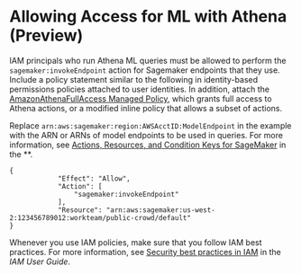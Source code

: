 # Allowing Access for ML with Athena \(Preview\)<a name="machine-learning-iam-access"></a>

IAM principals who run Athena ML queries must be allowed to perform the `sagemaker:invokeEndpoint` action for Sagemaker endpoints that they use\. Include a policy statement similar to the following in identity\-based permissions policies attached to user identities\. In addition, attach the [AmazonAthenaFullAccess Managed Policy](amazonathenafullaccess-managed-policy.md), which grants full access to Athena actions, or a modified inline policy that allows a subset of actions\.

Replace `arn:aws:sagemaker:region:AWSAcctID:ModelEndpoint` in the example with the ARN or ARNs of model endpoints to be used in queries\. For more information, see [Actions, Resources, and Condition Keys for SageMaker](https://docs.aws.amazon.com/service-authorization/latest/reference/list_amazonsagemaker.html) in the **\.

```
{
            "Effect": "Allow",
            "Action": [
                "sagemaker:invokeEndpoint"
            ],
            "Resource": "arn:aws:sagemaker:us-west-2:123456789012:workteam/public-crowd/default"
}
```

Whenever you use IAM policies, make sure that you follow IAM best practices\. For more information, see [Security best practices in IAM](https://docs.aws.amazon.com/IAM/latest/UserGuide/best-practices.html) in the *IAM User Guide*\.